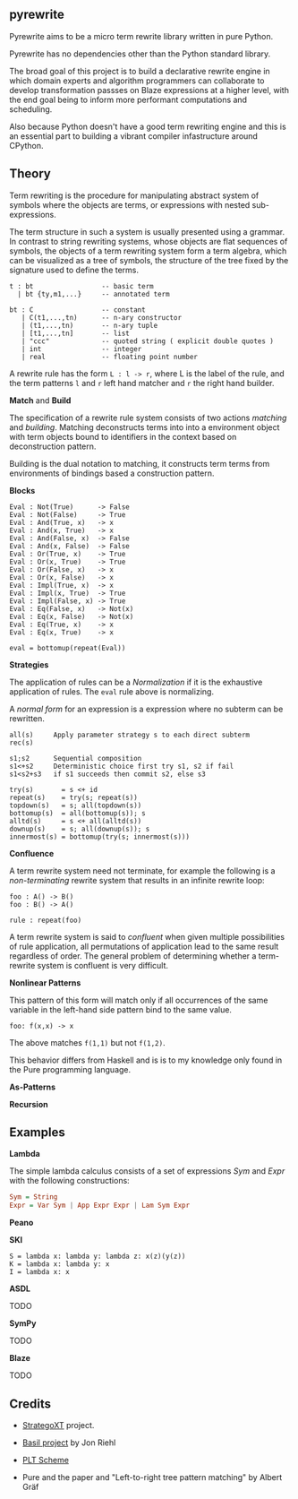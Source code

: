 pyrewrite
---------

Pyrewrite aims to be a micro term rewrite library written in pure Python.

Pyrewrite has no dependencies other than the Python standard library.

The broad goal of this project is to build a declarative rewrite engine
in which domain experts and algorithm programmers can collaborate to
develop transformation passses on Blaze expressions at a higher level,
with the end goal being to inform more performant computations and
scheduling.

Also because Python doesn't have a good term rewriting engine and this
is an essential part to building a vibrant compiler infastructure around
CPython.

Theory
------

Term rewriting is the procedure for manipulating abstract system
of symbols where the objects are terms, or expressions with nested
sub-expressions.

The term structure in such a system is usually presented using a
grammar. In contrast to string rewriting systems, whose objects are flat
sequences of symbols, the objects of a term rewriting system form a term
algebra, which can be visualized as a tree of symbols, the structure of
the tree fixed by the signature used to define the terms.

```
t : bt                 -- basic term
  | bt {ty,m1,...}     -- annotated term

bt : C                 -- constant
   | C(t1,...,tn)      -- n-ary constructor
   | (t1,...,tn)       -- n-ary tuple
   | [t1,...,tn]       -- list
   | "ccc"             -- quoted string ( explicit double quotes )
   | int               -- integer
   | real              -- floating point number
```

A rewrite rule has the form ``L : l -> r``, where L is the label of the
rule, and the term patterns ``l`` and ``r`` left hand matcher and ``r``
the right hand builder.

**Match** and **Build**

The specification of a rewrite rule system consists of two actions
*matching* and *building*. Matching deconstructs terms into into a
environment object with term objects bound to identifiers in the
context based on deconstruction pattern.

Building is the dual notation to matching, it constructs term
terms from environments of bindings based a construction pattern.

**Blocks**

```
Eval : Not(True)      -> False
Eval : Not(False)     -> True
Eval : And(True, x)   -> x
Eval : And(x, True)   -> x
Eval : And(False, x)  -> False
Eval : And(x, False)  -> False
Eval : Or(True, x)    -> True
Eval : Or(x, True)    -> True
Eval : Or(False, x)   -> x
Eval : Or(x, False)   -> x
Eval : Impl(True, x)  -> x
Eval : Impl(x, True)  -> True
Eval : Impl(False, x) -> True
Eval : Eq(False, x)   -> Not(x)
Eval : Eq(x, False)   -> Not(x)
Eval : Eq(True, x)    -> x
Eval : Eq(x, True)    -> x

eval = bottomup(repeat(Eval))
```

**Strategies**

The application of rules can be a *Normalization* if it is the
exhaustive application of rules. The ``eval`` rule above is normalizing.

A *normal form* for an expression is a expression where no
subterm can be rewritten.

```
all(s)     Apply parameter strategy s to each direct subterm
rec(s)

s1;s2      Sequential composition
s1<+s2     Deterministic choice first try s1, s2 if fail
s1<s2+s3   if s1 succeeds then commit s2, else s3
```

```
try(s)       = s <+ id
repeat(s)    = try(s; repeat(s))
topdown(s)   = s; all(topdown(s))
bottomup(s)  = all(bottomup(s)); s
alltd(s)     = s <+ all(alltd(s))
downup(s)    = s; all(downup(s)); s
innermost(s) = bottomup(try(s; innermost(s)))
```

**Confluence**

A term rewrite system need not terminate, for example the following is
a *non-terminating* rewrite system that results in an infinite rewrite
loop:

```
foo : A() -> B() 
foo : B() -> A()

rule : repeat(foo)
```

A term rewrite system is said to *confluent* when given multiple
possibilities of rule application, all permutations of application
lead to the same result regardless of order. The general problem
of determining whether a term-rewrite system is confluent is very
difficult.

**Nonlinear Patterns**

This pattern of this form will match only if all occurrences of the same
variable in the left-hand side pattern bind to the same value.

```
foo: f(x,x) -> x
```

The above matches ``f(1,1)`` but not ``f(1,2)``.

This behavior differs from Haskell and is is to my knowledge only found
in the Pure programming language.

**As-Patterns**

**Recursion**

Examples
-------

**Lambda**

The simple lambda calculus consists of a set of expressions
*Sym* and *Expr* with the following constructions:

```haskell
Sym = String
Expr = Var Sym | App Expr Expr | Lam Sym Expr
```

**Peano**

**SKI**

```
S = lambda x: lambda y: lambda z: x(z)(y(z))
K = lambda x: lambda y: x
I = lambda x: x
```

**ASDL**

TODO

**SymPy**

TODO

**Blaze**

TODO

Credits
-------

- [StrategoXT](http://strategoxt.org/) project.

- [Basil project](https://code.google.com/p/basil/) by Jon Riehl

- [PLT Scheme](http://download.plt-scheme.org/doc/360/html/mzlib/mzlib-Z-H-25.html#node_chap_25)

- Pure and the paper and "Left-to-right tree pattern matching" by Albert Gräf
